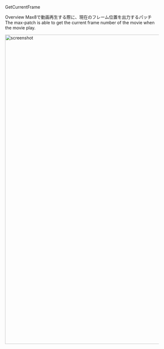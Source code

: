 GetCurrentFrame

Overview
Max8で動画再生する際に、現在のフレーム位置を出力するパッチ
The max-patch is able to get the current frame number of the movie when the movie play.

<img width="1014" alt="screenshot" src="https://user-images.githubusercontent.com/3658000/76279506-244e8000-62d2-11ea-8a69-f203a77dc128.png">